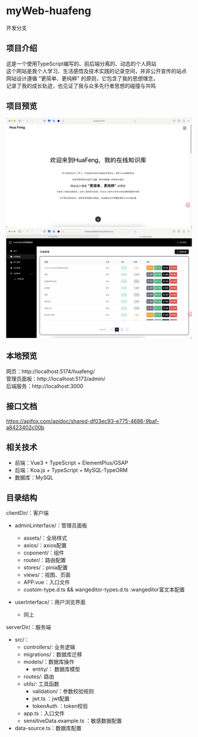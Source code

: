 # myWeb-huafeng
开发分支
## 项目介绍
这是一个使用TypeScript编写的、前后端分离的、动态的个人网站  
这个网站是我个人学习、生活感悟及技术实践的记录空间，并非公开宣传的站点    
网站设计遵循 "更简单、更纯粹" 的原则，它包含了我的思想理念，  
记录了我的成长轨迹，也见证了我与众多先行者思想的碰撞与共鸣  
## 项目预览
![image](previewImage/userView.png)
![image](previewImage/adminView.png)

## 本地预览
 网页：http://localhost:5174/huafeng/  
 管理员面板：http://localhost:5173/admin/  
 后端服务：http://localhost:3000  

## 接口文档
https://apifox.com/apidoc/shared-df03ec93-e775-4686-9baf-a8423402c00b

## 相关技术
- 前端：Vue3 + TypeScript + ElementPlus/GSAP
- 后端：Koa.js + TypeScript + MySQL-TypeORM
- 数据库：MySQL

## 目录结构
clientDir/：客户端
- adminLinterface/：管理员面板
    - assets/：全局样式
    - axios/：axios配置
    - coponent/：组件
    - router/：路由配置
    - stores/：pinia配置
    - views/：视图、页面
    - APP.vue：入口文件
    - custom-type.d.ts && wangeditor-types.d.ts :wangeditor富文本配置

- userInterface/：用户浏览界面
    - 同上

serverDir/：服务端
- src/：
    - controllers/: 业务逻辑
    - migrations/：数据库迁移
    - models/：数据库操作
        - entity/： 数据库模型
    - routes/: 路由
    - utils/: 工具函数
        - validation/：参数校验规则
        - jwt.ts ：jwt配置
        - tokenAuth ：token校验
    - app.ts：入口文件
    - sensitiveData.example.ts ：敏感数据配置
- data-source.ts：数据库配置
